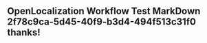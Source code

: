 <properties
ms.topic="hero-topic"
ms.test1="hero-topic"
ms.test2="test"/>


## OpenLocalization Workflow Test MarkDown 2f78c9ca-5d45-40f9-b3d4-494f513c31f0 thanks!



<!--HONumber=Aug16_HO4-->


